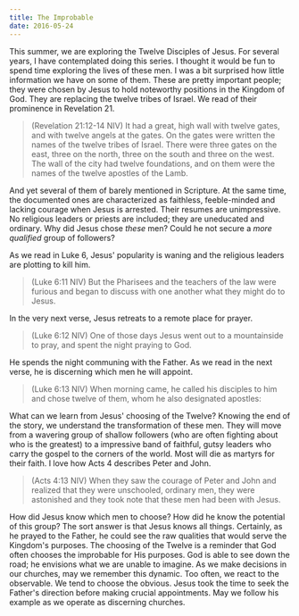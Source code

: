 ```yaml
---
title: The Improbable
date: 2016-05-24
---
```

 
This summer, we are exploring the Twelve Disciples of Jesus. For several years, I have contemplated doing this series. I thought it would be fun to spend time exploring the lives of these men. I was a bit surprised how little information we have on some of them. These are pretty important people; they were chosen by Jesus to hold noteworthy positions in the Kingdom of God. They are replacing the twelve tribes of Israel. We read of their prominence in Revelation 21.

>(Revelation 21:12-14 NIV) It had a great, high wall with twelve gates, and with twelve angels at the gates. On the gates were written the names of the twelve tribes of Israel. There were three gates on the east, three on the north, three on the south and three on the west. The wall of the city had twelve foundations, and on them were the names of the twelve apostles of the Lamb.

And yet several of them of barely mentioned in Scripture. At the same time, the documented ones are characterized as faithless, feeble-minded and lacking courage when Jesus is arrested. Their resumes are unimpressive. No religious leaders or priests are included; they are uneducated and ordinary. Why did Jesus chose _these_ men? Could he not secure a *more qualified* group of followers?

As we read in Luke 6, Jesus' popularity is waning and the religious leaders are plotting to kill him.

>(Luke 6:11 NIV) But the Pharisees and the teachers of the law were furious and began to discuss with one another what they might do to Jesus.

In the very next verse, Jesus retreats to a remote place for prayer. 

>(Luke 6:12 NIV) One of those days Jesus went out to a mountainside to pray, and spent the night praying to God.

He spends the night communing with the Father. As we read in the next verse, he is discerning which men he will appoint.

>(Luke 6:13 NIV) When morning came, he called his disciples to him and chose twelve of them, whom he also designated apostles:

What can we learn from Jesus' choosing of the Twelve? Knowing the end of the story, we understand the transformation of these men. They will move from a wavering group of shallow followers (who are often fighting about who is the greatest) to a impressive band of faithful, gutsy leaders who carry the gospel to the corners of the world. Most will die as martyrs for their faith. I love how Acts 4 describes Peter and John.

>(Acts 4:13 NIV) When they saw the courage of Peter and John and realized that they were unschooled, ordinary men, they were astonished and they took note that these men had been with Jesus.

How did Jesus know which men to choose? How did he know the potential of this group? The sort answer is that Jesus knows all things. Certainly, as he prayed to the Father, he could see the raw qualities that would serve the Kingdom's purposes. The choosing of the Twelve is a reminder that God often chooses the improbable for His purposes. God is able to see down the road; he envisions what we are unable to imagine. As we make decisions in our churches, may we remember this dynamic. Too often, we react to the observable. We tend to choose the obvious. Jesus took the time to seek the Father's direction before making crucial appointments. May we follow his example as we operate as discerning churches.


